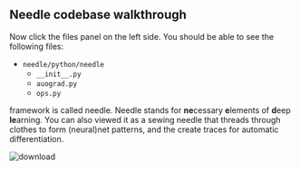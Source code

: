 ## Needle codebase walkthrough

Now click the files panel on the left side. You should be able to see the following files: 

- `needle/python/needle`
    - `__init__.py`
    - `auograd.py`
    - `ops.py`

framework is called needle. Needle stands for **ne**cessary **e**lements of **d**eep **le**arning.
You can also viewed it as a sewing needle that threads through clothes
to form (neural)net patterns, and the create traces for automatic differentiation.


![download](https://user-images.githubusercontent.com/61396368/197850311-75937074-873e-4e3f-a552-b67837d5dce7.png)
